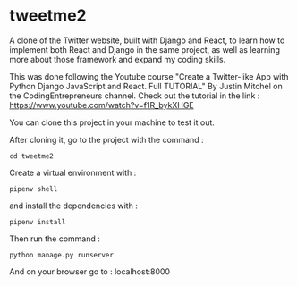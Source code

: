 # tweetme2

A clone of the Twitter website, built with Django and React, to learn how to implement both React and Django in the same project, as well as learning more about those framework
and expand my coding skills.

This was done following the Youtube course "Create a Twitter-like App with Python Django JavaScript and React. Full TUTORIAL" By Justin Mitchel on the CodingEntrepreneurs channel.
Check out the tutorial in the link : https://www.youtube.com/watch?v=f1R_bykXHGE

You can clone this project in your machine to test it out.

After cloning it, go to the project with the command : 
```
cd tweetme2
```

Create a virtual environment with : 
```
pipenv shell
```

and install the dependencies with : 

```
pipenv install
```

Then run the command : 
```
python manage.py runserver
```

And on your browser go to : localhost:8000

